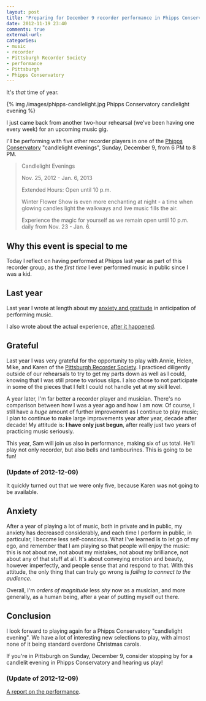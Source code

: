 ```yaml
---
layout: post
title: "Preparing for December 9 recorder performance in Phipps Conservatory"
date: 2012-11-19 23:40
comments: true
external-url:
categories:
- music
- recorder
- Pittsburgh Recorder Society
- performance
- Pittsburgh
- Phipps Conservatory
---
```

It's *that* time of year.

{% img /images/phipps-candlelight.jpg Phipps Conservatory candlelight evening %}

I just came back from another two-hour rehearsal (we've been having one every week) for an upcoming music gig.

I'll be performing with five other recorder players in one of the [Phipps Conservatory](http://phipps.conservatory.org/) "candlelight evenings", Sunday, December 9, from 6 PM to 8 PM.

<blockquote>
Candlelight Evenings

Nov. 25, 2012 - Jan. 6, 2013

Extended Hours: Open until 10 p.m.

Winter Flower Show is even more enchanting at night - a time when glowing candles light the walkways and live music fills the air.

Experience the magic for yourself as we remain open until 10 p.m. daily from Nov. 23 - Jan. 6.
</blockquote>

## Why this event is special to me

Today I reflect on having performed at Phipps last year as part of this recorder group, as the *first time* I ever performed music in public since I was a kid.

<!--more-->

## Last year

Last year I wrote at length about my [anxiety and gratitude](/blog/2011/12/01/im-going-to-perform-music-much-sooner-than-i-expected-monday/) in anticipation of performing music.

I also wrote about the actual experience, [after it happened](/blog/2011/12/05/busy-evening-performing-at-phipps-followed-by-rehearsal-for-another-gig/).

## Grateful

Last year I was very grateful for the opportunity to play with Annie, Helen, Mike, and Karen of the [Pittsburgh Recorder Society](http://www.facebook.com/PittsburghRecorderSociety). I practiced diligently outside of our rehearsals to try to get my parts down as well as I could, knowing that I was still prone to various slips. I also chose to not participate in some of the pieces that I felt I could not handle yet at my skill level.

A year later, I'm far better a recorder player and musician. There's no comparison between how I was a year ago and how I am now. Of course, I still have a *huge* amount of further improvement as I continue to play music; I plan to continue to make large improvements year after year, decade after decade! My attitude is: **I have only just begun**, after really just two years of practicing music seriously.

This year, Sam will join us also in performance, making six of us total. He'll play not only recorder, but also bells and tambourines. This is going to be fun!

### (Update of 2012-12-09)

It quickly turned out that we were only five, because Karen was not going to be available.

## Anxiety

After a year of playing a lot of music, both in private and in public, my anxiety has decreased considerably, and each time I perform in public, in particular, I become less self-conscious. What I've learned is to let go of my ego, and remember that I am playing so that people will enjoy the music: this is not about me, not about my mistakes, not about my brilliance, not about any of that stuff at all. It's about conveying emotion and beauty, however imperfectly, and people sense that and respond to that. With this attitude, the only thing that can truly go wrong is *failing to connect to the audience*.

Overall, I'm *orders of magnitude* less *shy* now as a musician, and more generally, as a human being, after a year of putting myself out there.

## Conclusion

I look forward to playing again for a Phipps Conservatory "candlelight evening". We have a lot of interesting new selections to play, with almost none of it being standard overdone Christmas carols.

If you're in Pittsburgh on Sunday, December 9, consider stopping by for a candlelit evening in Phipps Conservatory and hearing us play!

### (Update of 2012-12-09)

[A report on the performance](/blog/2012/12/09/playing-music-on-recorders-at-a-phipps-conservatory-candlelight-evening/).
